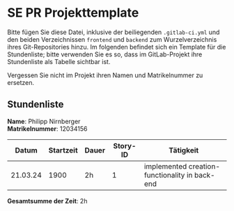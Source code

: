 # SE PR Projekttemplate

Bitte fügen Sie diese Datei, inklusive der beiliegenden `.gitlab-ci.yml` und den beiden Verzeichnissen `frontend` und `backend` zum Wurzelverzeichnis ihres Git-Repositories hinzu.
Im folgenden befindet sich ein Template für die Stundenliste; bitte verwenden Sie es so, dass im GitLab-Projekt ihre Stundenliste als Tabelle sichtbar ist.

Vergessen Sie nicht im Projekt ihren Namen und Matrikelnummer zu ersetzen.

## Stundenliste

**Name**: Philipp Nirnberger\
**Matrikelnummer**: 12034156


| Datum | Startzeit | Dauer | Story-ID | Tätigkeit |
|-------|-----------|-------|----------|-----------|
|21.03.24|1900|2h|1|implemented creation-functionality in back-end |

**Gesamtsumme der Zeit**: 2h 
